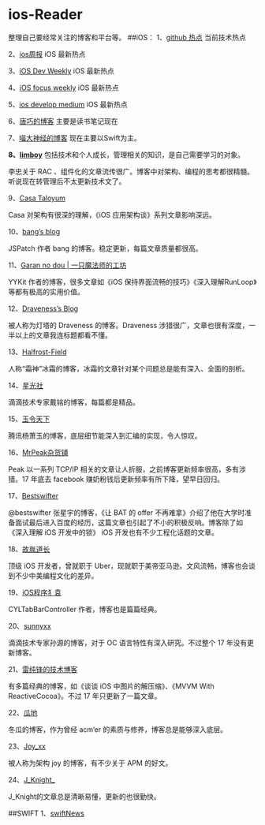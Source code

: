 # ios-Reader
整理自己要经常关注的博客和平台等。
##iOS：
1、[github 热点](https://github.com/explore)
当前技术热点

2、[ios周报](https://github.com/SwiftOldDriver/iOS-Weekly/blob/master/Reports/%237.md)
iOS 最新热点

3、[iOS Dev Weekly](http://iosdevweekly.com/issues)
iOS 最新热点

4、[iOS focus weekly](http://indieiosfocus.com/issues)
iOS 最新热点

5、[ios develop medium](https://medium.com/ios-os-x-development)
iOS 最新热点

6、[唐巧的博客](http://blog.devtang.com/)
主要是读书笔记现在

7、[喵大神经的博客](https://onevcat.com/#blog)
现在主要以Swift为主。

**8、[limboy](http://limboy.me/category/tech.html)**
包括技术和个人成长，管理相关的知识，是自己需要学习的对象。

李忠关于 RAC 、组件化的文章流传很广。博客中对架构、编程的思考都很精髓。听说现在转管理后不太更新技术文了。

9、[Casa Taloyum](https://link.jianshu.com/?t=https%3A%2F%2Fcasatwy.com)

Casa 对架构有很深的理解，《iOS 应用架构谈》系列文章影响深远。

10、[bang’s blog](https://link.jianshu.com/?t=http%3A%2F%2Fblog.cnbang.net)

JSPatch 作者 bang 的博客。稳定更新，每篇文章质量都很高。

11、[Garan no dou | 一只魔法师的工坊](https://link.jianshu.com/?t=https%3A%2F%2Fblog.ibireme.com)

YYKit 作者的博客，很多文章如《iOS 保持界面流畅的技巧》《深入理解RunLoop》等都有极高的实用价值。

12、[Draveness’s Blog](https://link.jianshu.com/?t=https%3A%2F%2Fdraveness.me%2Findex)

被人称为灯塔的 Draveness 的博客。Draveness 涉猎很广，文章也很有深度，一半以上的文章我连标题都看不懂。

13、[Halfrost-Field](https://link.jianshu.com/?t=https%3A%2F%2Fhalfrost.com)

人称“霜神”冰霜的博客，冰霜的文章针对某个问题总是能有深入、全面的剖析。

14、[星光社](https://link.jianshu.com/?t=https%3A%2F%2Fming1016.github.io)

滴滴技术专家戴铭的博客，每篇都是精品。

15、[玉令天下](https://link.jianshu.com/?t=http%3A%2F%2Fyulingtianxia.com)

腾讯杨萧玉的博客，底层细节能深入到汇编的实现，令人惊叹。

16、[MrPeak杂货铺](https://link.jianshu.com/?t=http%3A%2F%2Fmrpeak.cn)

Peak 以一系列 TCP/IP 相关的文章让人折服，之前博客更新频率很高，多有涉猎。17 年底去 facebook 赚奶粉钱后更新频率有所下降，望早日回归。

17、[Bestswifter](https://link.jianshu.com/?t=https%3A%2F%2Fjuejin.im%2Fuser%2F57638ad8207703006b06e3ef%2Fposts)

@bestswifter 张星宇的博客，《让 BAT 的 offer 不再难拿》介绍了他在大学时准备面试最后进入百度的经历，这篇文章也引起了不小的积极反响。博客除了如 《深入理解 iOS 开发中的锁》 iOS 开发也有不少工程化话题的文章。

18、[故胤道长](https://www.jianshu.com/u/8d5b91490ca5)

顶级 iOS 开发者，曾就职于 Uber，现就职于美帝亚马逊。文风流畅，博客也会谈到不少中美编程文化的差异。

19、[iOS程序犭袁](https://www.jianshu.com/u/96a14318a4de)

CYLTabBarController 作者，博客也是篇篇经典。

20、[sunnyxx](https://link.jianshu.com/?t=http%3A%2F%2Fblog.sunnyxx.com)

滴滴技术专家孙源的博客，对于 OC 语言特性有深入研究。不过整个 17 年没有更新博客。

21、[雷纯锋的技术博客](https://link.jianshu.com/?t=http%3A%2F%2Fblog.leichunfeng.com%2Fblog%2Farchives%2F)

有多篇经典的博客，如《谈谈 iOS 中图片的解压缩》、《MVVM With ReactiveCocoa》。不过 17 年只更新了一篇文章。

22、[瓜地](https://link.jianshu.com/?t=http%3A%2F%2Fwww.desgard.com)

冬瓜的博客，作为曾经 acm‘er 的素质与修养，博客总是能够深入底层。

23、[Joy_xx](https://link.jianshu.com/?t=https%3A%2F%2Fjuejin.im%2Fuser%2F5656f11760b28da566412f03%2Fposts)

被人称为架构 joy 的博客，有不少关于 APM 的好文。

24、[J_Knight_](https://link.jianshu.com/?t=https%3A%2F%2Fjuejin.im%2Fuser%2F57f8ffda2e958a005581e3c0%2Fposts)

J_Knight的文章总是清晰易懂，更新的也很勤快。




##SWIFT
1、[swiftNews](https://swiftnews.curated.co/)

